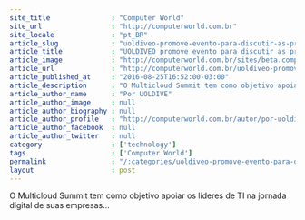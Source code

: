 ```yaml
---
site_title               : "Computer World"
site_url                 : "http://computerworld.com.br"
site_locale              : "pt_BR"
article_slug             : "uoldiveo-promove-evento-para-discutir-as-principais-tendencias-multicloud"
article_title            : "UOLDIVEO promove evento para discutir as principais tendências Multicloud"
article_image            : "http://computerworld.com.br/sites/beta.computerworld.com.br/files/news_articles/auditorio.jpg"
article_url              : "http://computerworld.com.br/uoldiveo-promove-evento-para-discutir-principais-tendencias-multicloud"
article_published_at     : "2016-08-25T16:52:00-03:00"
article_description      : "O Multicloud Summit tem como objetivo apoiar os líderes de TI na jornada digital de suas empresas..."
article_author_name      : "Por UOLDIVE"
article_author_image     : null
article_author_biography : null
article_author_profile   : "http://computerworld.com.br/autor/por-uoldiveo"
article_author_facebook  : null
article_author_twitter   : null
category                 : ['technology']
tags                     : ['Computer World']
permalink                : "/:categories/uoldiveo-promove-evento-para-discutir-as-principais-tendencias-multicloud/"
layout                   : post
---
```


O Multicloud Summit tem como objetivo apoiar os líderes de TI na jornada digital de suas empresas...
